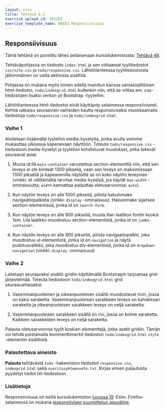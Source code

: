 ```yaml
---
layout: sivu
title: Tehtävä 6.2
exercise_upload_id: 293162
exercise_template_name: W6E02.Responsiivisuus
---
```


## Responsiivisuus 

Tämä tehtävä on poimittu lähes sellaisenaan kurssilukemistosta: [Tehtävä 48][tehtava48].

[tehtava48]: {{site.baseurl}}/weso/#vk-6-t48

Tehtäväpohjassa on tiedosto `index.html` ja sen viittaamat tyylitiedostot `css/site.css` ja `todo/responsive.css`. Lähtötilanteessa tyylitiedostoista jälkimmäinen on vailla aktiivista sisältöä.

Pohjassa on mukana myös toinen edellä mainitun kanssa samasisältöinen html-tiedosto, `todo/indexgrid.html` kuitenkin niin, että se viittaa em. css-tiedostojen lisaksi verkon yli Bootstrap -tyyleihin.

Lähtötilanteessa html-tiedostot eivät käyttäydy selaimessa responsiivisesti. Kehitä ratkaisu seuraavien vaiheiden kautta responsiiviseksi muokkaamalla tiedostoja `todo/responsive.css` ja `todo/indexgrid.html`.

### Vaihe 1

Aloitetaan lisäämällä tyyleihin media-kyselyita, jonka avulla voimme mukauttaa ulkoasua kapenevaan näyttöön. Toteuta `todo/responsive.css` -tiedostoon media-kyselyt ja tyyleihin kohdistuvat muutokset, jotka tekevät seuraavat asiat:

1. Muuta id:llä `main-container` varustettua section-elementtiä niin, että sen leveys ei ole kiinteät 1300 pikseliä, vaan sen leveys on maksimissaan 1300 pikseliä ja kapeammilla näytöillä se on koko näytön leveyinen (vinkki: et välttämättä tarvitse media-kyselyä, jos käytät `max-width` -ominaisuutta; `width` kannattaa palauttaa oletusarvoonsa: `auto`).

2. Kun näytön leveys on alle 1000 pikseliä, piilota hakulomake navigaatiopalkista (vinkki: `display` -ominaisuus). Hakulomake sijaitsee section-elementissä, jonka id on `search-form`.

3. Kun näytön leveys on alle 800 pikseliä, muuta lilan laatikon fontin kooksi 1em. Lila laatikko muodostuu section-elementistä, jonka id on `jumbo-container`.

4. Kun näytön leveys on alle 800 pikseliä, piilota navigaatiopalkki, joka muodostuu ul-elementistä, jonka id on `navigation` ja näytä pudotusvalikko, joka muodostuu div-elementistä, jonka id on `dropdown-navigation` (vinkki: `display` -ominaisuus)

### Vaihe 2

Laitetaan seuraavaksi sisältö gridiin käyttämällä Bootstrapin tarjoamaa grid-järjestelmää. Toteuta tiedostoon `todo/indexgrid.html` grid seuraavanlaiseksi:

1. Vasemmanpuoleinen ja oikeanpuoleinen sisältö muodostavat rivin, jossa on kaksi saraketta. Vasemmanpuoleisen sarakkeen leveys on kahdeksan saraketta ja oikeanpuoleisen sarakkeen leveys on neljä saraketta.

2. Vasemmanpuoleisen sarakkeen sisällä on rivi, jossa on kolme saraketta. Kaikkien sarakkeiden leveys on neljä saraketta.

Palauta oletusarvoonsa tyylit koskien elementtejä, jotka asetit gridiin. Tämän voi tehdä poistamalla kommenttimerkit tiedoston `todo/indexgrid.html` `style` -elementin sisällöstä.

### Palautettava aineisto

**Palauta** tehtävästä `todo` -hakemiston tiedostot `responsive.css`, `indexgrid.html` sekä `suoritusyhteenveto.txt`. Kirjaa ennen palautusta pyydetyt tiedot txt-tiedostoon.

### Lisätietoja

Responsiivisuus on esillä kurssilukemiston [luvussa 19][weso-19]. Esim. Firefox-selaimessa on mukana [responsiivisen suunnittelun apuväline][responsive].

[weso-19]: {{site.baseurl}}/weso/#19-Responsiivinen-web-suunnittelu
[responsive]: https://developer.mozilla.org/en-US/docs/Tools/Responsive_Design_Mode



